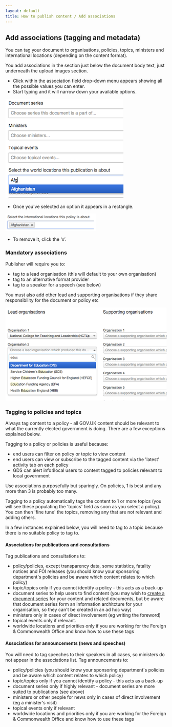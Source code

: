 ```yaml
---
layout: default
title: How to publish content / Add associations
---
```


## Add associations (tagging and metadata)

You can tag your document to organisations, policies, topics, ministers and international locations (depending on the content format).

You add associations in the section just below the document body text, just underneath the upload images section. 

* Click within the association field drop-down menu appears showing all the possible values you can enter.  	
* Start typing and it will narrow down your available options.

![Add associations 2](add-associations-2.png)

* Once you've selected an option it appears in a rectangle.

![Add associations 3](add-associations-3.png)

* To remove it, click the ‘x’.

### Mandatory associations

Publisher will require you to:

* tag to a lead organisation (this will default to your own organisation) 
* tag to an alternative format provider
* tag to a speaker for a speech (see below)

You must also add other lead and supporting organisations if they share responsibility for the document or policy etc

![Add associations 1](add-associations-1.png)


### Tagging to policies and topics 

Always tag content to a policy - all GOV.UK content should be relevant to what the currently elected government is doing. There are a few exceptions explained below.

Tagging to a policy or policies is useful because:

* end users can filter on policy or topic to view content
* end users can view or subscribe to the tagged content via the 'latest' activity tab on each policy
* GDS can alert info4local users to content tagged to policies relevant to local government

Use associations purposefully but sparingly. On policies, 1 is best and any more than 3 is probably too many.

Tagging to a policy automatically tags the content to 1 or more topics (you will see these populating the 'topics' field as soon as you select a policy). You can then 'fine tune' the topics, removing any that are not relevant and adding others.

In a few instances explained below, you will need to tag to a topic because there is no suitable policy to tag to.

#### Associations for publications and consultations

Tag publications and consultations to: 

* policy/policies, except transparency data, some statistics, fatality notices and FOI releases (you should know your sponsoring department's policies and be aware which content relates to which policy)
* topic/topics only if you cannot identify a policy - this acts as a back-up
* document series to help users to find content (you may wish to [create a document series](http://alphagov.github.io/inside-government-admin-guide/organisations-groups/document-series.html) for your content and related documents, but be aware that document series form an information architcture for your organisation, so they can't be created in an ad hoc way)
* ministers only in cases of direct involvement (eg writing the foreword)
* topical events only if relevant.
* worldwide locations and priorities only if you are working for the Foreign & Commonwealth Office and know how to use these tags

#### Associations for announcements (news and speeches)

You will need to tag speeches to their speakers in all cases, so ministers do not appear in the associations list. Tag announcements to:

* policy/policies (you should know your sponsoring department's policies and be aware which content relates to which policy)
* topic/topics only if you cannot identify a policy - this acts as a back-up
* document series only if highly relevant - document series are more suited to publications (see above)
* ministers or other people for news only in cases of direct involvement (eg a minister's visit)
* topical events only if relevant
* worldwide locations and priorities only if you are working for the Foreign & Commonwealth Office and know how to use these tags



